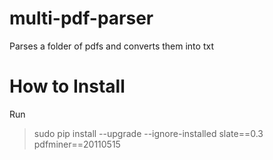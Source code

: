 # multi-pdf-parser
Parses a folder of pdfs and converts them into txt
# How to Install
Run
> sudo pip install --upgrade --ignore-installed slate==0.3 pdfminer==20110515
